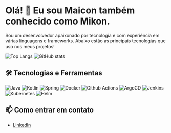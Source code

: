 # Olá! 👋 Eu sou Maicon também conhecido como Mikon.

Sou um desenvolvedor apaixonado por tecnologia e com experiência em várias linguagens e frameworks. Abaixo estão as principais tecnologias que uso nos meus projetos!

![Top Langs](https://github-readme-stats.vercel.app/api/top-langs/?username=OliveiraMaicon&layout=compact&langs_count=10&theme=dark&hide=javascript) ![GitHub stats](https://github-readme-stats.vercel.app/api?username=OliveiraMaicon&show_icons=true&theme=dark&rank_icon=github)


## 🛠️ Tecnologias e Ferramentas

![Java](https://img.shields.io/badge/Java-ED8B00?style=plastic&logo=Java)
![Kotlin](https://img.shields.io/badge/-Kotlin-0095D5?style=plastic&logo=kotlin)
![Spring](https://img.shields.io/badge/-Spring-0095D5?style=plastic&logo=spring)
![Docker](https://img.shields.io/badge/-Docker-0095D5?style=plastic&logo=docker&color=black)
![Github Actions](https://img.shields.io/badge/-Github_Actions-0095D5?style=plastic&logo=github)
![ArgoCD](https://img.shields.io/badge/-ArgoCD-0095D5?style=plastic&logo=argo)
![Jenkins](https://img.shields.io/badge/-Jenkins-0095D5?style=plastic&logo=jenkins)
![Kubernetes](https://img.shields.io/badge/-Kubernetes-0095D5?style=plastic&logo=kubernetes)
![Helm](https://img.shields.io/badge/-Helm-0095D5?style=plastic&logo=helm)


## 📫 Como entrar em contato
- [LinkedIn](https://www.linkedin.com/in/maicon-oliveira-81158277)


<!--
**OliveiraMaicon/OliveiraMaicon** is a ✨ _special_ ✨ repository because its `README.md` (this file) appears on your GitHub profile.

Here are some ideas to get you started:

- 🔭 I’m currently working on ...
- 🌱 I’m currently learning ...
- 👯 I’m looking to collaborate on ...
- 🤔 I’m looking for help with ...
- 💬 Ask me about ...
- 📫 How to reach me: ...
- 😄 Pronouns: ...
- ⚡ Fun fact: ...
-->
